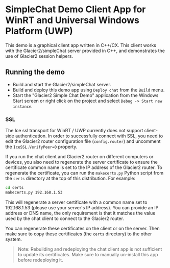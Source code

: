 # SimpleChat Demo Client App for WinRT and Universal Windows Platform (UWP)

This demo is a graphical client app written in C++/CX. This client
works with the Glacier2/simpleChat server provided in C++, and demonstrates 
the use of Glacier2 session helpers.

## Running the demo

* Build and start the Glacier2/simpleChat server.
* Build and deploy this demo app using `Deploy chat` from the `Build` menu.
* Start the "Glacier2 Simple Chat Demo" application from the Windows Start screen
or right click on the project and select `Debug -> Start new instance`.

### SSL

The Ice ssl transport for WinRT / UWP currently does not support client-side 
authentication. In order to successfully connect with SSL, you need to edit 
the Glacier2 router configuration file (`config.router`) and uncomment the 
`IceSSL.VerifyPeer=0` property. 

If you run the chat client and Glacier2 router on different computers or 
devices, you also need to regenerate the server certificate to ensure the 
certificate common name is set to the IP address of the Glacier2 router. 
To regenerate the certificate, you can run the `makecerts.py` Python script 
from the `certs` directory at the top of this distribution. For example:

```bash
cd certs
makecerts.py 192.168.1.53
```

This will regenerate a server certificate with a common name set to
192.168.1.53 (please use your server's IP address). You can provide an IP address
or DNS name, the only requirement is that it matches the value used by the
chat client to connect to the Glacier2 router.

You can regenerate these certificates on the client or on the server. Then
make sure to copy these certificates (the `certs` directory) to the other system. 

 > Note: Rebuilding and redeploying the chat client app is not sufficient to
 > update its certificates. Make sure to manually un-install this app before
 > redeploying it.
